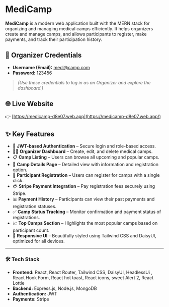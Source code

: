 # MediCamp

**MediCamp** is a modern web application built with the MERN stack for organizing and managing medical camps efficiently. It helps organizers create and manage camps, and allows participants to register, make payments, and track their participation history.

## 👤 Organizer Credentials

- **Username (Email):** medi@camp.com
- **Password:** 123456

> *(Use these credentials to log in as an Organizer and explore the dashboard.)*

## 🌐 Live Website

👉 [https://medicamp-d8e07.web.app](https://medicamp-d8e07.web.app/)

## ✨ Key Features

- 🔐 **JWT-based Authentication** – Secure login and role-based access.
- 🧑‍⚕️ **Organizer Dashboard** – Create, edit, and delete medical camps.
- 📋 **Camp Listing** – Users can browse all upcoming and popular camps.
- 📌 **Camp Details Page** – Detailed view with information and registration option.
- 📝 **Participant Registration** – Users can register for camps with a single click.
- 💳 **Stripe Payment Integration** – Pay registration fees securely using Stripe.
- 📊 **Payment History** – Participants can view their past payments and registration statuses.
- ✅ **Camp Status Tracking** – Monitor confirmation and payment status of registrations.
- 📈 **Top Camps Section** – Highlights the most popular camps based on participant count.
- 🎨 **Responsive UI** – Beautifully styled using Tailwind CSS and DaisyUI, optimized for all devices.

---

### 🛠 Tech Stack

- **Frontend:** React, React Router, Tailwind CSS, DaisyUI, HeadlessUi , React Hook Form, React hot toast, React icons, sweet Alert 2, React Lottie
- **Backend:** Express.js, Node.js, MongoDB
- **Authentication:** JWT
- **Payments:** Stripe


